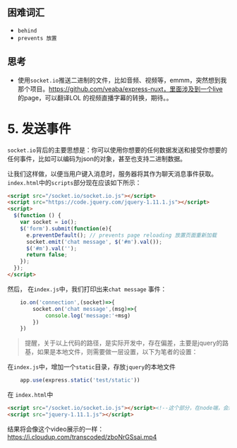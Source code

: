 ## 困难词汇
- `behind`
- `prevents 放置` 
## 思考
- 使用`socket.io`推送二进制的文件，比如音频、视频等，emmm，突然想到我那个项目。https://github.com/veaba/express-nuxt，里面涉及到一个live 的page，可以翻译LOL 的视频直播字幕的转换，期待。。

# 5. 发送事件

`socket.io`背后的主要思想是：你可以使用你想要的任何数据发送和接受你想要的任何事件，比如可以编码为json的对象，甚至也支持二进制数据。


让我们这样做，以便当用户键入消息时，服务器将其作为聊天消息事件获取。 `index.html`中的`scripts`部分现在应该如下所示：

```html
<script src="/socket.io/socket.io.js"></script>
<script src="https://code.jquery.com/jquery-1.11.1.js"></script>
<script>
  $(function () {
    var socket = io();
    $('form').submit(function(e){
      e.preventDefault(); // prevents page reloading 放置页面重新加载
      socket.emit('chat message', $('#m').val());
      $('#m').val('');
      return false;
    });
  });
</script>
```

然后， 在`index.js`中，我们打印出来`chat message` 事件：

```js
    io.on('connection',(socket)=>{
        socket.on('chat message',(msg)=>{
            console.log('message:'+msg)
        })
    })
```


>提醒，关于以上代码的路径，是实际开发中，存在偏差，主要是jquery的路基，如果是本地文件，则需要做一层设置，以下为笔者的设置：


在`index.js`中，增加一个`static`目录，存放`jquery`的本地文件
```js
    app.use(express.static('test/static'))
```

在 `index.html`中
```html
<script src="/socket.io/socket.io.js"></script><!--这个部分，在node端，会添加一层中间期间给它自己-->
<script src="jquery-1.11.1.js"></script>
```

结果将会像这个video展示的一样：https://i.cloudup.com/transcoded/zboNrGSsai.mp4

